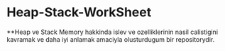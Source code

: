 # Heap-Stack-WorkSheet
**Heap ve Stack Memory hakkinda islev ve ozelliklerinin nasil calistigini kavramak ve daha iyi anlamak amaciyla olusturdugum bir repositorydir.
